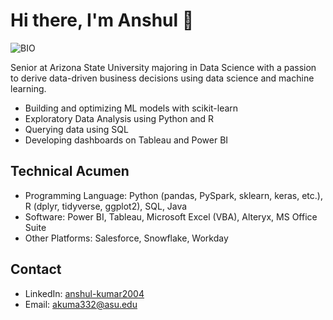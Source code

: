 # Hi there, I'm Anshul 👋

![BIO](https://github.com/user-attachments/assets/c6f45958-1c1b-4230-a56e-a5bea55a4db1)

Senior at Arizona State University majoring in Data Science with a passion to derive data-driven business decisions using data science and machine learning.

- Building and optimizing ML models with scikit-learn
- Exploratory Data Analysis using Python and R
- Querying data using SQL
- Developing dashboards on Tableau and Power BI

## Technical Acumen  
- Programming Language: Python (pandas, PySpark, sklearn, keras, etc.), R (dplyr, tidyverse, ggplot2), SQL, Java
- Software: Power BI, Tableau, Microsoft Excel (VBA), Alteryx, MS Office Suite
- Other Platforms: Salesforce, Snowflake, Workday

## Contact
- LinkedIn: [anshul-kumar2004](https://www.linkedin.com/in/anshul-kumar2004/)
- Email: akuma332@asu.edu
